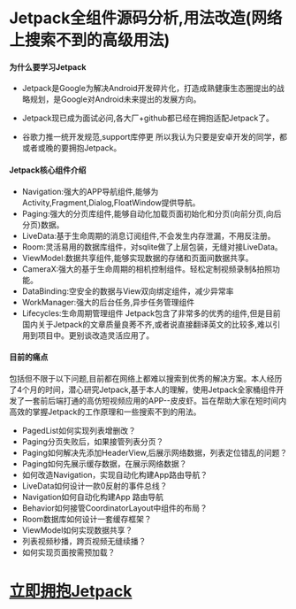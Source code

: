 # Jetpack全组件源码分析,用法改造(网络上搜索不到的高级用法)

#### 为什么要学习Jetpack
- Jetpack是Google为解决Android开发碎片化，打造成熟健康生态圈提出的战略规划，是Google对Android未来提出的发展方向。

- Jetpack现已成为面试必问,各大厂+github都已经在拥抱适配Jetpack了。

- 谷歌力推一统开发规范,support库停更
所以我认为只要是安卓开发的同学，都或者或晚的要拥抱Jetpack。

#### Jetpack核心组件介绍
- Navigation:强大的APP导航组件,能够为Activity,Fragment,Dialog,FloatWindow提供导航。
- Paging:强大的分页库组件,能够自动化加载页面初始化和分页(向前分页,向后分页)数据。
- LiveData:基于生命周期的消息订阅组件,不会发生内存泄漏，不用反注册。
- Room:灵活易用的数据库组件，对sqlite做了上层包装，无缝对接LiveData。
- ViewModel:数据共享组件,能够实现数据的存储和页面间数据共享。
- CameraX:强大的基于生命周期的相机控制组件。轻松定制视频录制&拍照功能。
- DataBinding:空安全的数据与View双向绑定组件，减少异常率
- WorkManager:强大的后台任务,异步任务管理组件
- Lifecycles:生命周期管理组件
Jetpack包含了非常多的优秀的组件,但是目前国内关于Jetpack的文章质量良莠不齐,或者说直接翻译英文的比较多,难以引用到项目中。更别谈改造灵活应用了。

#### 目前的痛点
包括但不限于以下问题,目前都在网络上都难以搜索到优秀的解决方案。本人经历了4个月的时间，潜心研究Jetpack,基于本人的理解，使用Jetpack全家桶组件开发了一套前后端打通的高仿短视频应用的APP--皮皮虾。旨在帮助大家在短时间内高效的掌握Jetpack的工作原理和一些搜索不到的用法。
- PagedList如何实现列表增删改？
- Paging分页失败后，如果接管列表分页？
- Paging如何解决先添加HeaderView,后展示网络数据，列表定位错乱的问题？
- Paging如何先展示缓存数据，在展示网络数据？
- 如何改造Navigation，实现自动化构建App路由导航？
- LiveData如何设计一款0反射的事件总线？
- Navigation如何自动化构建App 路由导航
- Behavior如何接管CoordinatorLayout中组件的布局？
- Room数据库如何设计一套缓存框架？
- ViewModel如何实现数据共享？
- 列表视频秒播，跨页视频无缝续播？
- 如何实现页面按需预加载？


# [立即拥抱Jetpack](https://www.jianshu.com/u/b742453da80a)
